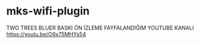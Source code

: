 # mks-wifi-plugin
TWO TREES BLUER BASKI ÖN İZLEME
FAYFALANDIĞIM YOUTUBE KANALI
https://youtu.be/O9x75MHYs54
